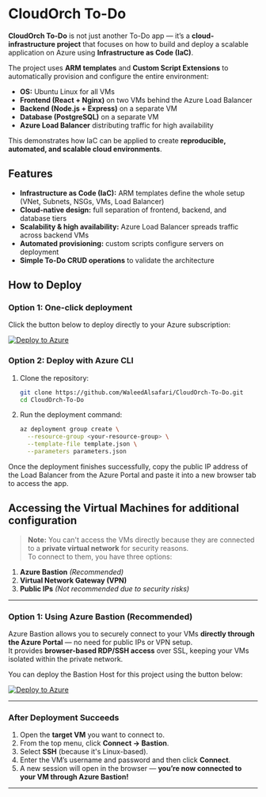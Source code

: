# CloudOrch To-Do

**CloudOrch To-Do** is not just another To-Do app — it’s a **cloud-infrastructure project** that focuses on how to build and deploy a scalable application on Azure using **Infrastructure as Code (IaC)**.

The project uses **ARM templates** and **Custom Script Extensions** to automatically provision and configure the entire environment:

* **OS:** Ubuntu Linux for all VMs  
* **Frontend (React + Nginx)** on two VMs behind the Azure Load Balancer 
* **Backend (Node.js + Express)** on a separate VM
* **Database (PostgreSQL)** on a separate VM
* **Azure Load Balancer** distributing traffic for high availability

This demonstrates how IaC can be applied to create **reproducible, automated, and scalable cloud environments**.

## Features

* **Infrastructure as Code (IaC):** ARM templates define the whole setup (VNet, Subnets, NSGs, VMs, Load Balancer)
* **Cloud-native design:** full separation of frontend, backend, and database tiers
* **Scalability & high availability:** Azure Load Balancer spreads traffic across backend VMs
* **Automated provisioning:** custom scripts configure servers on deployment
* **Simple To-Do CRUD operations** to validate the architecture

## How to Deploy

### Option 1: One-click deployment

Click the button below to deploy directly to your Azure subscription:

[![Deploy to Azure](https://aka.ms/deploytoazurebutton)](
https://portal.azure.com/#create/Microsoft.Template/uri/https%3A%2F%2Fraw.githubusercontent.com%2FWaleedAlsafari%2FCloudOrch-To-Do%2Frefs%2Fheads%2Fmain%2Finfrastructure%2Ftemplate.json)


### Option 2: Deploy with Azure CLI

1. Clone the repository:

   ```bash
   git clone https://github.com/WaleedAlsafari/CloudOrch-To-Do.git
   cd CloudOrch-To-Do
   ```
2. Run the deployment command:

   ```bash
   az deployment group create \
     --resource-group <your-resource-group> \
     --template-file template.json \
     --parameters parameters.json
   ```

Once the deployment finishes successfully, copy the public IP address of the Load Balancer from the Azure Portal and paste it into a new browser tab to access the app.


## Accessing the Virtual Machines for additional configuration

> **Note:** You can't access the VMs directly because they are connected to a **private virtual network** for security reasons.  
> To connect to them, you have three options:

1. **Azure Bastion** *(Recommended)*  
2. **Virtual Network Gateway (VPN)**  
3. **Public IPs** *(Not recommended due to security risks)*

---

### Option 1: Using Azure Bastion (Recommended)

Azure Bastion allows you to securely connect to your VMs **directly through the Azure Portal** — no need for public IPs or VPN setup.  
It provides **browser-based RDP/SSH access** over SSL, keeping your VMs isolated within the private network.

You can deploy the Bastion Host for this project using the button below:

[![Deploy to Azure](https://aka.ms/deploytoazurebutton)](https://portal.azure.com/#create/Microsoft.Template/uri/https%3A%2F%2Fraw.githubusercontent.com%2FWaleedAlsafari%2FCloudOrch-ToDo%2Fmain%2Farm-templates%2Fbastion-template.json)

---

### After Deployment Succeeds

1. Open the **target VM** you want to connect to.  
2. From the top menu, click **Connect → Bastion**.  
3. Select **SSH** (because it's Linux-based).  
4. Enter the VM’s username and password and then click **Connect**.  
5. A new session will open in the browser  — **you’re now connected to your VM through Azure Bastion!** 

---


